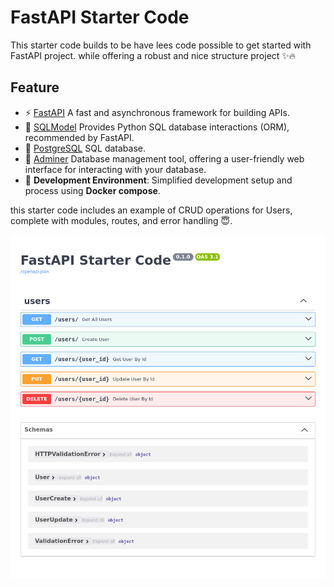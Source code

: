 # FastAPI Starter Code

This starter code builds to be have lees code possible to get started with FastAPI project. while offering a robust and nice structure project ✨🔥

## Feature

- ⚡ [FastAPI](https://fastapi.tiangolo.com) A fast and asynchronous framework for building APIs.
- 🧰 [SQLModel](https://sqlmodel.tiangolo.com) Provides Python SQL database interactions (ORM), recommended by FastAPI.
- 💾 [PostgreSQL](https://www.postgresql.org) SQL database.
- 💼 [Adminer](https://www.adminer.org/) Database management tool, offering a user-friendly web interface for interacting with your database.
- 🚀 **Development Environment**: Simplified development setup and process using **Docker compose**.

this starter code includes an example of CRUD operations for Users, complete with modules, routes, and error handling 😇.

![image](./docs/image.png)
